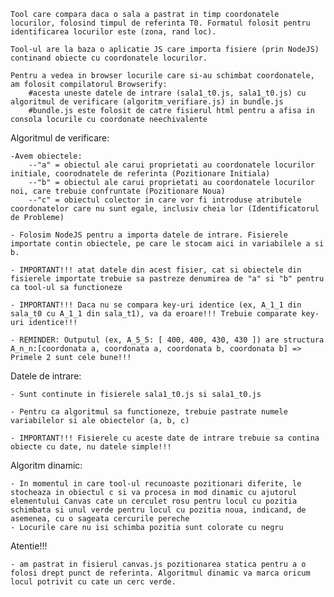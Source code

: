 	Tool care compara daca o sala a pastrat in timp coordonatele locurilor, folosind timpul de referinta T0. Formatul folosit pentru identificarea locurilor este (zona, rand loc).

	Tool-ul are la baza o aplicatie JS care importa fisiere (prin NodeJS) continand obiecte cu coordonatele locurilor.

	Pentru a vedea in browser locurile care si-au schimbat coordonatele, am folosit compilatorul Browserify:
		#acesta uneste datele de intrare (sala1_t0.js, sala1_t0.js) cu algoritmul de verificare (algoritm_verifiare.js) in bundle.js
		#bundle.js este folosit de catre fisierul html pentru a afisa in consola locurile cu coordonate neechivalente


Algoritmul de verificare:

	-Avem obiectele: 
		--"a" = obiectul ale carui proprietati au coordonatele locurilor initiale, coorodnatele de referinta (Pozitionare Initiala)
		--"b" = obiectul ale carui proprietati au coordonatele locurilor noi, care trebuie confruntate (Pozitionare Noua)
		--"c" = obiectul colector in care vor fi introduse atributele coordonatelor care nu sunt egale, inclusiv cheia lor (Identificatorul de Probleme)

	- Folosim NodeJS pentru a importa datele de intrare. Fisierele importate contin obiectele, pe care le stocam aici in variabilele a si b.
	
	- IMPORTANT!!! atat datele din acest fisier, cat si obiectele din fisierele importate trebuie sa pastreze denumirea de "a" si "b" pentru ca tool-ul sa functioneze

	- IMPORTANT!!! Daca nu se compara key-uri identice (ex, A_1_1 din sala_t0 cu A_1_1 din sala_t1), va da eroare!!! Trebuie comparate key-uri identice!!! 
	
	- REMINDER: Outputul (ex, A_5_5: [ 400, 400, 430, 430 ]) are structura A_n_n:[coordonata a, coordonata a, coordonata b, coordonata b] => Primele 2 sunt cele bune!!!

Datele de intrare:
	
	- Sunt continute in fisierele sala1_t0.js si sala1_t0.js

	- Pentru ca algoritmul sa functioneze, trebuie pastrate numele variabilelor si ale obiectelor (a, b, c)

	- IMPORTANT!!! Fisierele cu aceste date de intrare trebuie sa contina obiecte cu date, nu datele simple!!!
    
Algoritm dinamic:

    - In momentul in care tool-ul recunoaste pozitionari diferite, le stocheaza in obiectul c si va procesa in mod dinamic cu ajutorul elementului Canvas cate un cerculet rosu pentru locul cu pozitia schimbata si unul verde pentru locul cu pozitia noua, indicand, de asemenea, cu o sageata cercurile pereche
    - Locurile care nu isi schimba pozitia sunt colorate cu negru

Atentie!!!

    - am pastrat in fisierul canvas.js pozitionarea statica pentru a o folosi drept punct de referinta. Algoritmul dinamic va marca oricum locul potrivit cu cate un cerc verde.